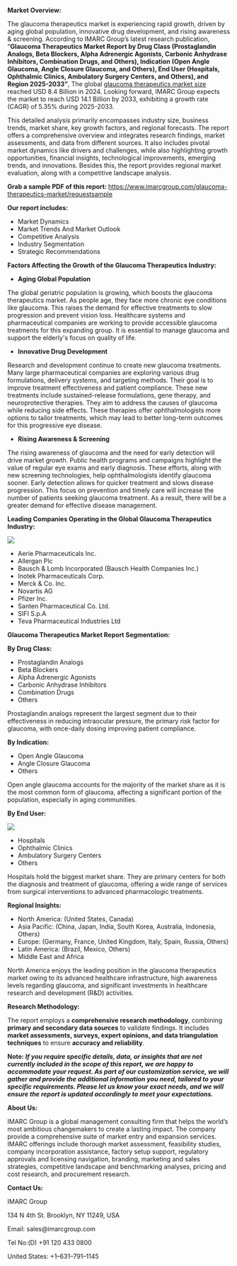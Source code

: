 <p><strong>Market Overview:</strong></p>
<p>The glaucoma therapeutics market is experiencing rapid growth, driven by aging global population, innovative drug development, and rising awareness &amp; screening. According to IMARC Group&rsquo;s latest research publication, &ldquo;<strong>Glaucoma Therapeutics Market Report by Drug Class (Prostaglandin Analogs, Beta Blockers, Alpha Adrenergic Agonists, Carbonic Anhydrase Inhibitors, Combination Drugs, and Others), Indication (Open Angle Glaucoma, Angle Closure Glaucoma, and Others), End User (Hospitals, Ophthalmic Clinics, Ambulatory Surgery Centers, and Others), and Region 2025-2033&rdquo;</strong>, The global <a href="https://www.imarcgroup.com/glaucoma-therapeutics-market" target="_blank" rel="nofollow noopener">glaucoma therapeutics market size</a> reached USD 8.4 Billion in 2024. Looking forward, IMARC Group expects the market to reach USD 14.1 Billion by 2033, exhibiting a growth rate (CAGR) of 5.35% during 2025-2033.</p>
<p>This detailed analysis primarily encompasses industry size, business trends, market share, key growth factors, and regional forecasts. The report offers a comprehensive overview and integrates research findings, market assessments, and data from different sources. It also includes pivotal market dynamics like drivers and challenges, while also highlighting growth opportunities, financial insights, technological improvements, emerging trends, and innovations. Besides this, the report provides regional market evaluation, along with a competitive landscape analysis.</p>
<p><strong>Grab a sample PDF of this report:&nbsp;</strong><a href="https://www.imarcgroup.com/glaucoma-therapeutics-market/requestsample" target="_blank" rel="nofollow noopener">https://www.imarcgroup.com/glaucoma-therapeutics-market/requestsample</a></p>
<p><strong>Our report includes:</strong></p>
<ul>
    <li>Market Dynamics</li>
    <li>Market Trends And Market Outlook</li>
    <li>Competitive Analysis</li>
    <li>Industry Segmentation</li>
    <li>Strategic Recommendations</li>
</ul>
<p><strong>Factors Affecting the Growth of the Glaucoma Therapeutics Industry:</strong></p>
<ul>
    <li><strong>Aging Global Population</strong></li>
</ul>
<p data-block-id="8d968a97-ceb5-4ac0-aed6-d424cdfcdb28" data-pm-slice="1 1 []">The global geriatric population is growing, which boosts the glaucoma therapeutics market. As people age, they face more chronic eye conditions like glaucoma. This raises the demand for effective treatments to slow progression and prevent vision loss. Healthcare systems and pharmaceutical companies are working to provide accessible glaucoma treatments for this expanding group. It is essential to manage glaucoma and support the elderly&apos;s focus on quality of life.</p>
<ul data-block-id="0cda3e5a-f947-44ae-9845-4076ebadfc6a">
    <li>
        <p data-block-id="98e60dbd-c26a-41ea-9746-1068709d363d"><strong>Innovative Drug Development</strong></p>
    </li>
</ul>
<p data-block-id="bc5e26d9-2d59-45d0-bda0-dd2cfc697fc7">Research and development continue to create new glaucoma treatments. Many large pharmaceutical companies are exploring various drug formulations, delivery systems, and targeting methods. Their goal is to improve treatment effectiveness and patient compliance. These new treatments include sustained-release formulations, gene therapy, and neuroprotective therapies. They aim to address the causes of glaucoma while reducing side effects. These therapies offer ophthalmologists more options to tailor treatments, which may lead to better long-term outcomes for this progressive eye disease.</p>
<ul data-block-id="0877f0b8-4336-48c5-9c50-b6b9680c6a69">
    <li>
        <p data-block-id="b3c2d43a-eaee-4f73-9700-b9e3b0037248"><strong>Rising Awareness &amp; Screening</strong></p>
    </li>
</ul>
<p data-block-id="79a3d9ef-8808-420e-bd36-42fe921438ec">The rising awareness of glaucoma and the need for early detection will drive market growth. Public health programs and campaigns highlight the value of regular eye exams and early diagnosis. These efforts, along with new screening technologies, help ophthalmologists identify glaucoma sooner. Early detection allows for quicker treatment and slows disease progression. This focus on prevention and timely care will increase the number of patients seeking glaucoma treatment. As a result, there will be a greater demand for effective disease management.</p>
<p><strong>Leading Companies Operating in the Global Glaucoma Therapeutics Industry:</strong></p>
<p><img src="https://www.diveboard.com/user_images/original-image-373957.jpeg"></p>
<ul>
    <li>Aerie Pharmaceuticals Inc.</li>
    <li>Allergan Plc</li>
    <li>Bausch &amp; Lomb Incorporated (Bausch Health Companies Inc.)</li>
    <li>Inotek Pharmaceuticals Corp.</li>
    <li>Merck &amp; Co. Inc.</li>
    <li>Novartis AG</li>
    <li>Pfizer Inc.</li>
    <li>Santen Pharmaceutical Co. Ltd.</li>
    <li>SIFI S.p.A</li>
    <li>Teva Pharmaceutical Industries Ltd</li>
</ul>
<p><strong>Glaucoma Therapeutics Market Report Segmentation: </strong></p>
<p><strong>By Drug Class:</strong></p>
<ul>
    <li>Prostaglandin Analogs</li>
    <li>Beta Blockers</li>
    <li>Alpha Adrenergic Agonists</li>
    <li>Carbonic Anhydrase Inhibitors</li>
    <li>Combination Drugs</li>
    <li>Others</li>
</ul>
<p>Prostaglandin analogs represent the largest segment due to their effectiveness in reducing intraocular pressure, the primary risk factor for glaucoma, with once-daily dosing improving patient compliance.</p>
<p><strong>By Indication:</strong></p>
<ul>
    <li>Open Angle Glaucoma</li>
    <li>Angle Closure Glaucoma</li>
    <li>Others</li>
</ul>
<p>Open angle glaucoma accounts for the majority of the market share as it is the most common form of glaucoma, affecting a significant portion of the population, especially in aging communities.</p>
<p><strong>By End User:</strong></p>
<p><img src="https://www.diveboard.com/user_images/original-image-373958.jpeg"></p>
<ul>
    <li>Hospitals</li>
    <li>Ophthalmic Clinics</li>
    <li>Ambulatory Surgery Centers</li>
    <li>Others</li>
</ul>
<p>Hospitals hold the biggest market share. They are primary centers for both the diagnosis and treatment of glaucoma, offering a wide range of services from surgical interventions to advanced pharmacologic treatments.</p>
<p><strong>Regional Insights:</strong></p>
<ul>
    <li>North America: (United States, Canada)</li>
    <li>Asia Pacific: (China, Japan, India, South Korea, Australia, Indonesia, Others)</li>
    <li>Europe: (Germany, France, United Kingdom, Italy, Spain, Russia, Others)</li>
    <li>Latin America: (Brazil, Mexico, Others)</li>
    <li>Middle East and Africa</li>
</ul>
<p>North America enjoys the leading position in the glaucoma therapeutics market owing to its advanced healthcare infrastructure, high awareness levels regarding glaucoma, and significant investments in healthcare research and development (R&amp;D) activities.</p>
<p><strong>Research Methodology:</strong></p>
<p>The report employs a <strong>comprehensive research methodology</strong>, combining <strong>primary and secondary data sources</strong> to validate findings. It includes <strong>market assessments, surveys, expert opinions, and data triangulation techniques</strong> to ensure <strong>accuracy and reliability</strong>.</p>
<p><strong>Note: <em>If you require specific details, data, or insights that are not currently included in the scope of this report, we are happy to accommodate your request. As part of our customization service, we will gather and provide the additional information you need, tailored to your specific requirements. Please let us know your exact needs, and we will ensure the report is updated accordingly to meet your expectations.</em></strong></p>
<p><strong>About Us:</strong></p>
<p>IMARC Group is a global management consulting firm that helps the world&rsquo;s most ambitious changemakers to create a lasting impact. The company provide a comprehensive suite of market entry and expansion services. IMARC offerings include thorough market assessment, feasibility studies, company incorporation assistance, factory setup support, regulatory approvals and licensing navigation, branding, marketing and sales strategies, competitive landscape and benchmarking analyses, pricing and cost research, and procurement research.</p>
<p><strong>Contact Us:</strong></p>
<p>IMARC Group</p>
<p>134 N 4th St. Brooklyn, NY 11249, USA</p>
<p>Email: sales@imarcgroup.com</p>
<p>Tel No:(D) +91 120 433 0800</p>
<p>United States: +1&ndash;631&ndash;791&ndash;1145</p>
